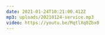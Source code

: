 ```yaml
---
date: 2021-01-24T10:21:00.412Z
mp3: uploads/20210124-service.mp3
video: https://youtu.be/MqtlXq0Zbx0
---
```

